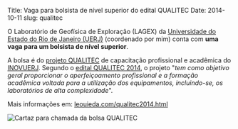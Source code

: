 Title: Vaga para bolsista de nível superior do edital QUALITEC
Date: 2014-10-11
slug: qualitec

O Laboratório de Geofísica de Exploração (LAGEX)
da [Universidade do Estado do Rio de Janeiro (UERJ)](http://www.uerj.br/)
(coordenado por mim)
conta com **uma vaga para um bolsista de nível superior**.

A bolsa é do [projeto QUALITEC](http://www.sr2.uerj.br/inovuerj/qualitec.php)
de capacitação profissional e acadêmica
do [INOVUERJ](http://www.sr2.uerj.br/inovuerj/).
Segundo o
[edital QUALITEC 2014](http://www.sr2.uerj.br/inovuerj/Noticias/edital_qualitec_2014.pdf),
o projeto
"*tem como objetivo geral proporcionar o aperfeiçoamento profissional
e a formação acadêmica voltada para a utilização dos equipamentos,
incluindo-se, os laboratórios de alta complexidade*".

Mais informações em:
[leouieda.com/qualitec2014.html](http://www.leouieda.com/qualitec2014.html)

![Cartaz para chamada da bolsa QUALITEC]({filename}/images/chamada-qualitec2014-lagex.png)
